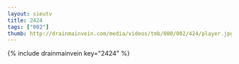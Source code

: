 ```yaml
--- 
layout: sieutv
title: 2424
tags: ["002"]
thumb: http://drainmainvein.com/media/videos/tmb/000/002/424/player.jpg
---
```

{% include drainmainvein key="2424" %} 
